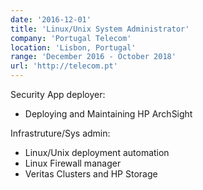 ```yaml
---
date: '2016-12-01'
title: 'Linux/Unix System Administrator'
company: 'Portugal Telecom'
location: 'Lisbon, Portugal'
range: 'December 2016 - October 2018'
url: 'http://telecom.pt'
---
```


Security App deployer:

- Deploying and Maintaining HP ArchSight

Infrastruture/Sys admin:

- Linux/Unix deployment automation
- Linux Firewall manager
- Veritas Clusters and HP Storage
